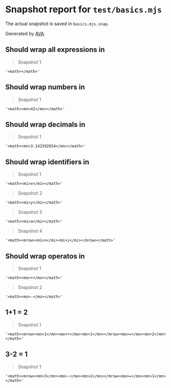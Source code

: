 # Snapshot report for `test/basics.mjs`

The actual snapshot is saved in `basics.mjs.snap`.

Generated by [AVA](https://avajs.dev).

## Should wrap all expressions in <math>

> Snapshot 1

    '<math></math>'

## Should wrap numbers in <mn>

> Snapshot 1

    '<math><mn>42</mn></math>'

## Should wrap decimals in <mn>

> Snapshot 1

    '<math><mn>3.141592654</mn></math>'

## Should wrap identifiers in <mi>

> Snapshot 1

    '<math><mi>x</mi></math>'

> Snapshot 2

    '<math><mi>y</mi></math>'

> Snapshot 3

    '<math><mi>a</mi></math>'

> Snapshot 4

    '<math><mrow><mi>n</mi><mi>i</mi></mrow></math>'

## Should wrap operatos in <mo>

> Snapshot 1

    '<math><mo>+</mo></math>'

> Snapshot 2

    '<math><mo>-</mo></math>'

## 1+1 = 2

> Snapshot 1

    '<math><mrow><mn>1</mn><mo>+</mo><mn>1</mn></mrow><mo>=</mo><mn>2</mn></math>'

## 3-2 = 1

> Snapshot 1

    '<math><mrow><mn>3</mn><mo>-</mo><mn>2</mn></mrow><mo>=</mo><mn>1</mn></math>'
